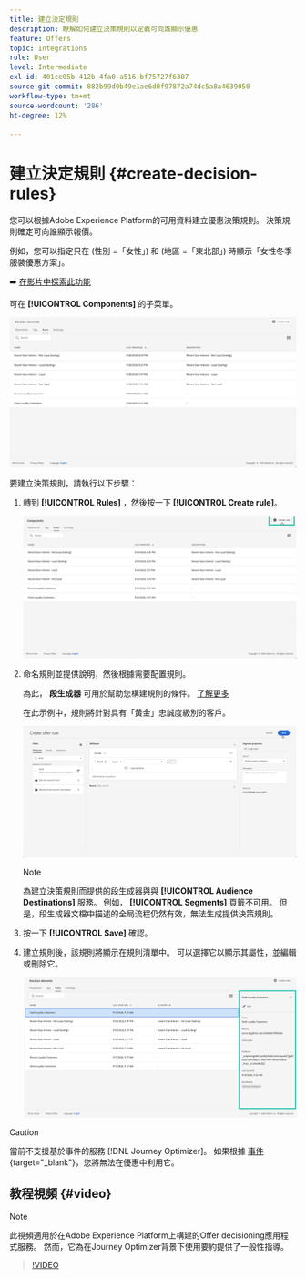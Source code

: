 ```yaml
---
title: 建立決定規則
description: 瞭解如何建立決策規則以定義可向誰顯示優惠
feature: Offers
topic: Integrations
role: User
level: Intermediate
exl-id: 401ce05b-412b-4fa0-a516-bf75727f6387
source-git-commit: 882b99d9b49e1ae6d0f97872a74dc5a8a4639050
workflow-type: tm+mt
source-wordcount: '286'
ht-degree: 12%

---
```


# 建立決定規則 {#create-decision-rules}

您可以根據Adobe Experience Platform的可用資料建立優惠決策規則。 決策規則確定可向誰顯示報價。

例如，您可以指定只在 (性別 =「女性」) 和 (地區 =「東北部」) 時顯示「女性冬季服裝優惠方案」。

➡️ [在影片中探索此功能](#video)

可在 **[!UICONTROL Components]** 的子菜單。

![](../assets/decision_rules_list.png)

要建立決策規則，請執行以下步驟：

1. 轉到 **[!UICONTROL Rules]** ，然後按一下 **[!UICONTROL Create rule]**。

   ![](../assets/offers_decision_rule_creation.png)

1. 命名規則並提供說明，然後根據需要配置規則。

   為此， **段生成器** 可用於幫助您構建規則的條件。 [了解更多](../../segment/about-segments.md)

   在此示例中，規則將針對具有「黃金」忠誠度級別的客戶。

   ![](../assets/offers_decision_rule_creation_segment.png)

   >[!NOTE]
   >
   >為建立決策規則而提供的段生成器與與 **[!UICONTROL Audience Destinations]** 服務。 例如， **[!UICONTROL Segments]** 頁籤不可用。 但是，段生成器文檔中描述的全局流程仍然有效，無法生成提供決策規則。

1. 按一下 **[!UICONTROL Save]** 確認。

1. 建立規則後，該規則將顯示在規則清單中。 可以選擇它以顯示其屬性，並編輯或刪除它。

   ![](../assets/rule_created.png)

>[!CAUTION]
>
>當前不支援基於事件的服務 [!DNL Journey Optimizer]。 如果根據 [事件](https://experienceleague.adobe.com/docs/experience-platform/segmentation/ui/segment-builder.html?lang=en#events){target=&quot;_blank&quot;}，您將無法在優惠中利用它。

## 教程視頻 {#video}

>[!NOTE]
>
>此視頻適用於在Adobe Experience Platform上構建的Offer decisioning應用程式服務。 然而，它為在Journey Optimizer背景下使用要約提供了一般性指導。

>[!VIDEO](https://video.tv.adobe.com/v/329373?quality=12)
